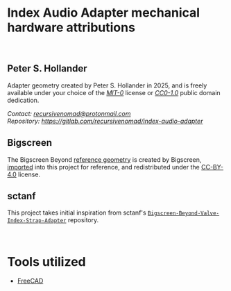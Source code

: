 # Index Audio Adapter mechanical hardware attributions

&nbsp;






## Peter S. Hollander

Adapter geometry created by Peter S. Hollander in 2025, and is freely available under your choice of the [*MIT-0*][URL-MIT-0] license or [*CC0-1.0*][URL-CC0] public domain dedication.

*Contact: <recursivenomad@protonmail.com>*  
*Repository: <https://gitlab.com/recursivenomad/index-audio-adapter>*



## Bigscreen

The Bigscreen Beyond [reference geometry][URL-bigscreen-beyond] is created by Bigscreen, [imported](./reference-geometry/bigscreen-beyond/BigscreenBeyond_CADModelSource_CADEdition.step) into this project for reference, and redistributed under the [CC-BY-4.0][URL-CC-BY] license.



## sctanf

This project takes initial inspiration from sctanf's [`Bigscreen-Beyond-Valve-Index-Strap-Adapter`][URL-BBVIS-Adapter] repository.

&nbsp;






# Tools utilized

- [FreeCAD][URL-FreeCAD]






[URL-MIT-0]: <https://opensource.org/license/mit-0/>
[URL-CC0]: <https://creativecommons.org/publicdomain/zero/1.0/>
[URL-CC-BY]: <https://creativecommons.org/licenses/by/4.0/>

[URL-bigscreen-beyond]: <https://sketchfab.com/3d-models/bigscreen-beyond-official-cad-data-07b61fc9c1a44662a935b23f88d9f97a>
[URL-BBVIS-Adapter]: <https://github.com/sctanf/Bigscreen-Beyond-Valve-Index-Strap-Adapter/>

[URL-FreeCAD]: <https://freecad.org/>
